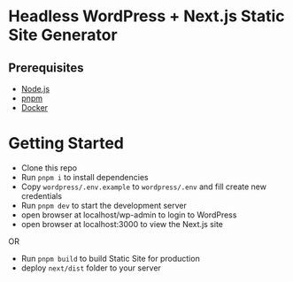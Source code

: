 # Headless WordPress + Next.js Static Site Generator


## Prerequisites
- [Node.js](https://nodejs.org/en/)
- [pnpm](https://pnpm.js.org/en/installation)
- [Docker](https://www.docker.com/products/docker-desktop)


# Getting Started
- Clone this repo
- Run `pnpm i` to install dependencies
- Copy `wordpress/.env.example` to `wordpress/.env` and fill create new credentials
- Run `pnpm dev` to start the development server
- open browser at localhost/wp-admin to login to WordPress
- open browser at localhost:3000 to view the Next.js site


OR
- Run `pnpm build` to build Static Site for production
- deploy `next/dist` folder to your server
